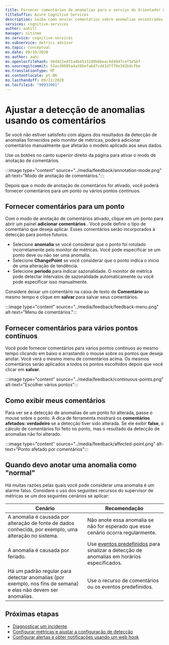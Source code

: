 ```yaml
---
title: Fornecer comentários de anomalias para o serviço do Orientador de métricas
titleSuffix: Azure Cognitive Services
description: Saiba como enviar comentários sobre anomalias encontradas por sua instância do supervisor de métricas e ajustar os resultados.
services: cognitive-services
author: aahill
manager: nitinme
ms.service: cognitive-services
ms.subservice: metrics-advisor
ms.topic: conceptual
ms.date: 09/10/2020
ms.author: aahi
ms.openlocfilehash: 50d422edf1a4b45132d0b86eac9d4947cef5e5bf
ms.sourcegitcommit: 53acd9895a4a395efa6d7cd41d7f78e392b9cfbe
ms.translationtype: MT
ms.contentlocale: pt-BR
ms.lasthandoff: 09/22/2020
ms.locfileid: "90933001"
---
```

# <a name="adjust-anomaly-detection-using-feedback"></a>Ajustar a detecção de anomalias usando os comentários

Se você não estiver satisfeito com alguns dos resultados da detecção de anomalias fornecidos pelo monitor de métricas, poderá adicionar comentários manualmente que afetarão o modelo aplicado aos seus dados. 

Use os botões no canto superior direito da página para ativar o modo de anotação de comentários.

:::image type="content" source="../media/feedback/annotation-mode.png" alt-text="Modo de anotação de comentários.":::

Depois que o modo de anotação de comentários for ativado, você poderá fornecer comentários para um ponto ou vários pontos contínuos.

## <a name="give-feedback-for-one-point"></a>Fornecer comentários para um ponto 

Com o modo de anotação de comentários ativado, clique em um ponto para abrir um painel **adicionar comentários** . Você pode definir o tipo de comentário que deseja aplicar. Esses comentários serão incorporados à detecção para pontos futuros.  

* Selecione **anomalia** se você considerar que o ponto foi rotulado incorretamente pelo monitor de métricas. Você pode especificar se um ponto deve ou não ser uma anomalia. 
* Selecione **ChangePoint** se você considerar que o ponto indica o início de uma alteração de tendência.
* Selecione **período** para indicar sazonalidade. O monitor de métrica pode detectar intervalos de sazonalidade automaticamente ou você pode especificar isso manualmente. 

Considere deixar um comentário na caixa de texto de **Comentário** ao mesmo tempo e clique em **salvar** para salvar seus comentários.

:::image type="content" source="../media/feedback/feedback-menu.png" alt-text="Menu de comentários.":::

## <a name="give-feedback-for-multiple-continuous-points"></a>Fornecer comentários para vários pontos contínuos

Você pode fornecer comentários para vários pontos contínuos ao mesmo tempo clicando em baixo e arrastando o mouse sobre os pontos que deseja anotar. Você verá o mesmo menu de comentários acima. Os mesmos comentários serão aplicados a todos os pontos escolhidos depois que você clicar em **salvar**.

:::image type="content" source="../media/feedback/continuous-points.png" alt-text="Escolher vários pontos":::

## <a name="how-to-view-my-feedback"></a>Como exibir meus comentários

Para ver se a detecção de anomalias de um ponto foi alterada, passe o mouse sobre o ponto. A dica de ferramenta mostrará os **comentários afetados: verdadeiro** se a detecção tiver sido alterada. Se ele exibir **false**, o cálculo de comentários foi feito no ponto, mas o resultado da detecção de anomalias não foi alterado.

:::image type="content" source="../media/feedback/affected-point.png" alt-text="Ponto afetado por comentários":::

## <a name="when-should-i-annotate-an-anomaly-as-normal"></a>Quando devo anotar uma anomalia como "normal"

Há muitas razões pelas quais você pode considerar uma anomalia é um alarme falso. Considere o uso dos seguintes recursos do supervisor de métricas se um dos seguintes cenários se aplicar:


|Cenário  |Recomendação |
|---------|---------|
|A anomalia é causada por alteração de fonte de dados conhecida, por exemplo, uma alteração no sistema.     | Não anote essa anomalia se não for esperado que esse cenário ocorra regularmente.        |
|A anomalia é causada por feriado.     | Use [eventos predefinidos](configure-metrics.md#preset-events) para sinalizar a detecção de anomalias em horários especificados.       |
|Há um padrão regular para detectar anomalias (por exemplo, nos fins de semana) e elas não devem ser anomalias.      |Use o recurso de comentários ou os eventos predefinidos.        |

## <a name="next-steps"></a>Próximas etapas
- [Diagnosticar um incidente](diagnose-incident.md).
- [Configurar métricas e ajustar a configuração de detecção](configure-metrics.md)
- [Configurar alertas e obter notificações usando um web hook](../how-tos/alerts.md)